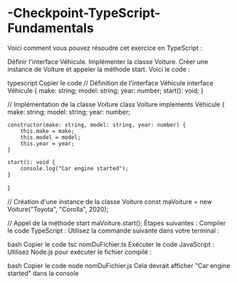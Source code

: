 # -Checkpoint-TypeScript-Fundamentals



Voici comment vous pouvez résoudre cet exercice en TypeScript :

Définir l'interface Véhicule.
Implémenter la classe Voiture.
Créer une instance de Voiture et appeler la méthode start.
Voici le code :

typescript
Copier le code
// Définition de l'interface Véhicule
interface Véhicule {
    make: string;
    model: string;
    year: number;
    start(): void;
}

// Implémentation de la classe Voiture
class Voiture implements Véhicule {
    make: string;
    model: string;
    year: number;

    constructor(make: string, model: string, year: number) {
        this.make = make;
        this.model = model;
        this.year = year;
    }

    start(): void {
        console.log("Car engine started");
    }
}

// Création d'une instance de la classe Voiture
const maVoiture = new Voiture("Toyota", "Corolla", 2020);

// Appel de la méthode start
maVoiture.start();
Étapes suivantes :
Compiler le code TypeScript : Utilisez la commande suivante dans votre terminal :

bash
Copier le code
tsc nomDuFichier.ts
Exécuter le code JavaScript : Utilisez Node.js pour exécuter le fichier compilé :

bash
Copier le code
node nomDuFichier.js
Cela devrait afficher "Car engine started" dans la console
